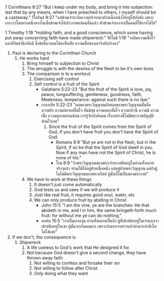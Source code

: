 1 Corinthians 9:27 "But I keep under my body, and bring it into subjection: lest that by any means, when I have preached to others, I myself should be a castaway."
1โครินธ์ 9:27 "แต่ข้าพเจ้าระงับความปรารถนาฝ่ายเนื้อหนังให้อยู่ใต้บังคับ เพราะเกรงว่าโดยทางหนึ่งทางใดเมื่อข้าพเจ้าได้ประกาศแก่คนอื่นแล้ว ตัวข้าพเจ้าเองจะเป็นคนที่ใช้การไม่ได้"

1 Timothy 1:19 "Holding faith, and a good conscience; which some having put away concerning faith have made shipwreck:"
1ทิโมธี 1:19 "จงยึดความเชื่อไว้และมีจิตสำนึกอันดี ซึ่งข้อนี้บางคนได้ละทิ้งเสีย ความเชื่อของเขาจึงอับปางลง"

1. Paul is declaring to the Corinthian Church
    1. He works hard
        1. Bring himself to subjection to Christ
        2. The struggle is with the desires of the flesh to be it's own boss
        3. The comparison is to a workout
            1. Exercising self control
            2. Self control is a fruit of the Spirit
                - Galatians 5:22-23 "But the fruit of the Spirit is love, joy, peace, longsuffering, gentleness, goodness, faith, Meekness, temperance: against such there is no law."
                - กาลาเทีย 5:22-23 "ผลของพระวิญญาณฝ่ายผลของพระวิญญาณนั้นคือ ความรัก ความปลาบปลื้มใจ สันติสุข ความอดกลั้นใจ ความปรานี ความดี ความเชื่อ ความสุภาพอ่อนน้อม การรู้จักบังคับตน เรื่องอย่างนี้ไม่มีพระราชบัญญัติห้ามไว้เลย"
                    1. Since the fruit of the Spirit comes from the Spirit of God, if you don't have fruit you don't have the Spirit of God.
                        - Romans 8:9 "But ye are not in the flesh, but in the Spirit, if so be that the Spirit of God dwell in you. Now if any man have not the Spirit of Christ, he is none of his."
                        - โรม 8:9 "ถ้าพระวิญญาณของพระเจ้าทรงสถิตอยู่ในท่านทั้งหลายจริงๆแล้ว ท่านก็มิได้อยู่ฝ่ายเนื้อหนัง แต่อยู่ฝ่ายพระวิญญาณ แต่ถ้าผู้ใดไม่มีพระวิญญาณของพระคริสต์ ผู้นั้นก็ไม่เป็นของพระองค์"
        4. We have to work at these things
            1. It doesn't just come automatically
            2. God tests us and sees if we will produce it
            3. Just like real fruit, it requires good soul, water, etc
            4. We can only produce fruit by abiding in Christ
                - John 15:5 "I am the vine, ye are the branches: He that abideth in me, and I in him, the same bringeth forth much fruit: for without me ye can do nothing."
                - ยอห์น 15:5 "เราเป็นเถาองุ่น ท่านทั้งหลายเป็นกิ่ง ผู้ที่เข้าสนิทอยู่ในเราและเราเข้าสนิทอยู่ในเขา ผู้นั้นจะเกิดผลมาก เพราะถ้าแยกจากเราแล้วท่านจะทำสิ่งใดไม่ได้เลย"
2. If we don't, the consequence is
    1. Shipwreck
        1. A life useless to God's work that He designed it for.
        2. Not because God doesn't give a second change, they have thrown away faith
            1. Not willing to confess and forsake their sin
            2. Not willing to follow after Christ
            3. Only doing what they want
